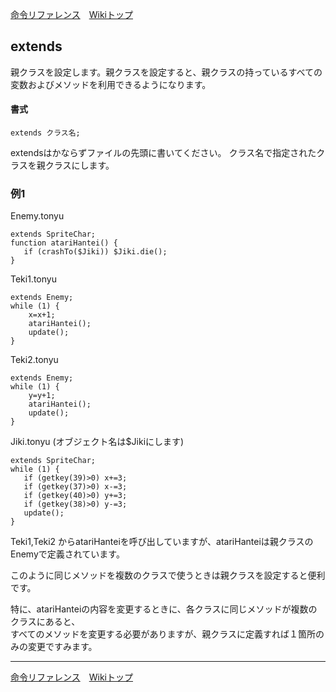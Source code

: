 
[命令リファレンス](./reference)&emsp;[Wikiトップ](./)

<title>命令リファレンス - extends</title>

## extends

親クラスを設定します。親クラスを設定すると、親クラスの持っているすべての変数およびメソッドを利用できるようになります。

#### 書式
```
extends クラス名;
```

extendsはかならずファイルの先頭に書いてください。
クラス名で指定されたクラスを親クラスにします。

### 例1

Enemy.tonyu
```
extends SpriteChar;
function atariHantei() {
   if (crashTo($Jiki)) $Jiki.die();
}
```

Teki1.tonyu
```
extends Enemy;
while (1) {
    x=x+1;
    atariHantei();
    update();
}
```

Teki2.tonyu
```
extends Enemy;
while (1) {
    y=y+1;
    atariHantei();
    update();
}
```

Jiki.tonyu (オブジェクト名は$Jikiにします)
```
extends SpriteChar;
while (1) {
   if (getkey(39)>0) x+=3;
   if (getkey(37)>0) x-=3;
   if (getkey(40)>0) y+=3;
   if (getkey(38)>0) y-=3;
   update();
}
```

Teki1,Teki2 からatariHanteiを呼び出していますが、atariHanteiは親クラスのEnemyで定義されています。

このように同じメソッドを複数のクラスで使うときは親クラスを設定すると便利です。

特に、atariHanteiの内容を変更するときに、各クラスに同じメソッドが複数のクラスにあると、  
すべてのメソッドを変更する必要がありますが、親クラスに定義すれば１箇所のみの変更ですみます。

***

[命令リファレンス](./reference)&emsp;[Wikiトップ](./)

